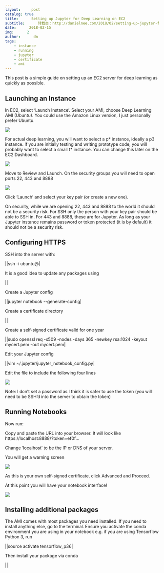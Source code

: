 ```yaml
---
layout:     post
catalog: true
title:      Setting up Jupyter for Deep Learning on EC2
subtitle:      转载自：http://danielnee.com/2018/02/setting-up-jupyter-for-deep-learning-on-ec2/
date:      2018-02-15
img:      2
author:      dn
tags:
    - instance
    - running
    - jupyter
    - certificate
    - ami
---
```


This post is a simple guide on setting up an EC2 server for deep learning as quickly as possible.

## Launching an Instance

In EC2, select ‘Launch Instance’. Select your AMI, choose Deep Learning AMI (Ubuntu). You could use the Amazon Linux version, I just personally prefer Ubuntu.

![](http://danielnee.com/wp-content/uploads/2018/02/Screen-Shot-2018-02-15-at-17.40.54.png)


For actual deep learning, you will want to select a p* instance, ideally a p3 instance. If you are initially testing and writing prototype code, you will probably want to select a small t* instance. You can change this later on the EC2 Dashboard.

![](http://danielnee.com/wp-content/uploads/2018/02/Screen-Shot-2018-02-15-at-17.46.34.png)


Move to Review and Launch. On the security groups you will need to open ports 22, 443 and 8888

![](http://danielnee.com/wp-content/uploads/2018/02/Screen-Shot-2018-02-15-at-17.48.24.png)


Click ‘Launch’ and select your key pair (or create a new one).

On security, while we are opening 22, 443 and 8888 to the world it should not be a security risk. For SSH only the person with your key pair should be able to SSH in. For 443 and 8888, these are for Jupyter. As long as your Jupyter instance remains password or token protected (it is by default) it should not be a security risk.

## Configuring HTTPS

SSH into the server with:



||ssh -i <your pem> ubuntu@<your host or ip>|

It is a good idea to update any packages using



||

Create a Jupyter config



||jupyter notebook --generate-config|

Create a certificate directory



||

Create a self-signed certificate valid for one year



||sudo openssl req -x509 -nodes -days 365 -newkey rsa:1024 -keyout mycert.pem -out mycert.pem|

Edit your Jupyter config



||vim ~/.jupyter/jupyter_notebook_config.py|

Edit the file to include the following four lines

![](http://danielnee.com/wp-content/uploads/2018/02/Screen-Shot-2018-02-15-at-18.08.02.png)


Note: I don’t set a password as I think it is safer to use the token (you will need to be SSH’d into the server to obtain the token)

## Running Notebooks

Now run:




Copy and paste the URL into your browser. It will look like https://localhost:8888/?token=ef0f…

Change ‘localhost’ to be the IP or DNS of your server.

You will get a warning screen

![](http://danielnee.com/wp-content/uploads/2018/02/Screen-Shot-2018-02-15-at-18.08.58.png)


As this is your own self-signed certificate, click Advanced and Proceed.

At this point you will have your notebook interface!

![](http://danielnee.com/wp-content/uploads/2018/02/Screen-Shot-2018-02-15-at-18.14.57.png)


## Installing additional packages

The AMI comes with most packages you need installed. If you need to install anything else, go to the terminal. Ensure you activate the conda environment you are using in your notebook e.g. if you are using Tensorflow Python 3, run



||source activate tensorflow_p36|

Then install your package via conda



||

 
